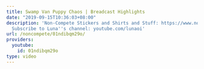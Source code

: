 ```yaml
---
title: Swamp Van Puppy Chaos | Breadcast Highlights
date: "2019-09-15T10:36:03+08:00"
description: 'Non-Compete Stickers and Shirts and Stuff: https://www.non-compete.com/stuff/
  Subscribe to Luna''s channel: youtube.com/lunaoi'
url: /noncompete/01ndibqm29o/
providers:
  youtube:
    id: 01ndibqm29o
type: video
---
```

